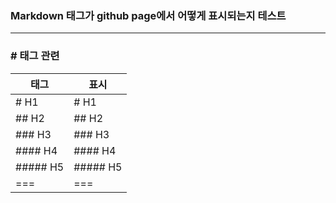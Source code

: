 ### Markdown 태그가 github page에서 어떻게 표시되는지 테스트
------

### \# 태그 관련

| 태그 | 표시 | 
|---|---|
| \# H1 | # H1 |
| \## H2 | ## H2 |
| \### H3 | ### H3 |
| \#### H4 | #### H4 |
| \##### H5 | ##### H5 |
|===|===|


